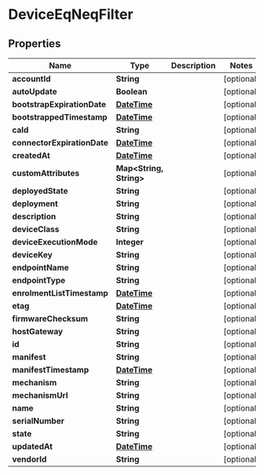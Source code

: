 
# DeviceEqNeqFilter

## Properties
Name | Type | Description | Notes
------------ | ------------- | ------------- | -------------
**accountId** | **String** |  |  [optional]
**autoUpdate** | **Boolean** |  |  [optional]
**bootstrapExpirationDate** | [**DateTime**](DateTime.md) |  |  [optional]
**bootstrappedTimestamp** | [**DateTime**](DateTime.md) |  |  [optional]
**caId** | **String** |  |  [optional]
**connectorExpirationDate** | [**DateTime**](DateTime.md) |  |  [optional]
**createdAt** | [**DateTime**](DateTime.md) |  |  [optional]
**customAttributes** | **Map&lt;String, String&gt;** |  |  [optional]
**deployedState** | **String** |  |  [optional]
**deployment** | **String** |  |  [optional]
**description** | **String** |  |  [optional]
**deviceClass** | **String** |  |  [optional]
**deviceExecutionMode** | **Integer** |  |  [optional]
**deviceKey** | **String** |  |  [optional]
**endpointName** | **String** |  |  [optional]
**endpointType** | **String** |  |  [optional]
**enrolmentListTimestamp** | [**DateTime**](DateTime.md) |  |  [optional]
**etag** | [**DateTime**](DateTime.md) |  |  [optional]
**firmwareChecksum** | **String** |  |  [optional]
**hostGateway** | **String** |  |  [optional]
**id** | **String** |  |  [optional]
**manifest** | **String** |  |  [optional]
**manifestTimestamp** | [**DateTime**](DateTime.md) |  |  [optional]
**mechanism** | **String** |  |  [optional]
**mechanismUrl** | **String** |  |  [optional]
**name** | **String** |  |  [optional]
**serialNumber** | **String** |  |  [optional]
**state** | **String** |  |  [optional]
**updatedAt** | [**DateTime**](DateTime.md) |  |  [optional]
**vendorId** | **String** |  |  [optional]



